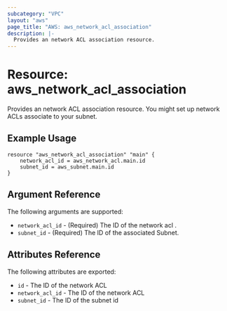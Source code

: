 ```yaml
---
subcategory: "VPC"
layout: "aws"
page_title: "AWS: aws_network_acl_association"
description: |-
  Provides an network ACL association resource.
---
```


# Resource: aws_network_acl_association

Provides an network ACL association resource. You might set up network ACLs associate to your subnet.

## Example Usage

```hcl
resource "aws_network_acl_association" "main" {
    network_acl_id = aws_network_acl.main.id
    subnet_id = aws_subnet.main.id
}
```

## Argument Reference

The following arguments are supported:

* `network_acl_id` - (Required) The ID of the network acl .
* `subnet_id` - (Required) The ID of the associated Subnet.

## Attributes Reference

The following attributes are exported:

* `id` - The ID of the network ACL
* `network_acl_id` - The ID of the network ACL
* `subnet_id` - The ID of the subnet id